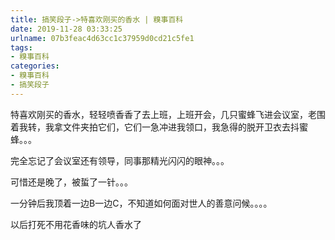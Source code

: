```yaml
---
title: 搞笑段子->特喜欢刚买的香水 | 糗事百科
date: 2019-11-28 03:33:25
urlname: 07b3feac4d63cc1c37959d0cd21c5fe1
tags: 
- 糗事百科
categories:
- 糗事百科
- 搞笑段子
---
```

特喜欢刚买的香水，轻轻喷香香了去上班，上班开会，几只蜜蜂飞进会议室，老围着我转，我拿文件夹拍它们，它们一急冲进我领口，我急得的脱开卫衣去抖蜜蜂。。。

完全忘记了会议室还有领导，同事那精光闪闪的眼神。。。

可惜还是晚了，被蜇了一针。。。

一分钟后我顶着一边B一边C，不知道如何面对世人的善意问候。。。。

以后打死不用花香味的坑人香水了


